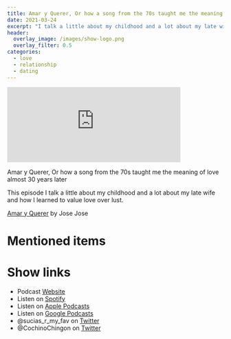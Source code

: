 ```yaml
---
title: Amar y Querer, Or how a song from the 70s taught me the meaning of love almost 30 years later
date: 2021-03-24
excerpt: "I talk a little about my childhood and a lot about my late wife and how I learned to value love over lust"
header:
  overlay_image: /images/show-logo.png
  overlay_filter: 0.5
categories:
  - love
  - relationship
  - dating
---
```



<iframe src="https://open.spotify.com/embed-podcast/episode/4gNKfsZ5gI7kEZ1sV2Vc8C" width="80%" height="175" frameborder="0" allowtransparency="true" allow="encrypted-media"></iframe>

Amar y Querer, Or how a song from the 70s taught me the meaning of love almost 30 years later

This episode I talk a little about my childhood and a lot about my late wife and how I learned to value love over lust.

[Amar y Querer](https://open.spotify.com/track/1FJhxxsnp9JLvMJIHNvGtF) by Jose Jose

# Mentioned items



# Show links

* <i class='fas fa-link'></i>Podcast [Website](https://sucias.xyz)
* <i class='fab fa-spotify'></i>Listen on [Spotify](https://open.spotify.com/show/3XjoipCU3QzeIaQAAQpBdW)
* <i class='fas fa-podcast'></i>Listen on [Apple Podcasts](https://podcasts.apple.com/us/podcast/sucias-are-my-favorite/id1548173787)
* <i class='fab fa-google-play'></i>Listen on [Google Podcasts](https://podcasts.google.com/feed/aHR0cHM6Ly9hbmNob3IuZm0vcy80MjI0YzYzYy9wb2RjYXN0L3Jzcw==)
* <i class='fab fa-twitter'></i>@sucias_r_my_fav on [Twitter](https://twitter.com/sucias_r_my_fav)
* <i class='fab fa-twitter'></i>@CochinoChingon on [Twitter](https://twitter.com/cochinochingon)
